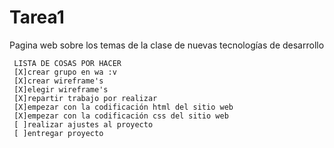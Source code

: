 # Tarea1
Pagina web sobre los temas de la clase de nuevas tecnologías de desarrollo

     LISTA DE COSAS POR HACER
     [X]crear grupo en wa :v
     [X]crear wireframe's
     [X]elegir wireframe's
     [X]repartir trabajo por realizar
     [X]empezar con la codificación html del sitio web
     [X]empezar con la codificación css del sitio web
     [ ]realizar ajustes al proyecto
     [ ]entregar proyecto
